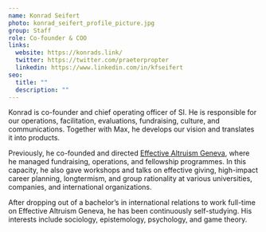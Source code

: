```yaml
---
name: Konrad Seifert
photo: konrad_seifert_profile_picture.jpg
group: Staff
role: Co-founder & COO
links:
  website: https://konrads.link/
  twitter: https://twitter.com/praeterpropter
  linkedin: https://www.linkedin.com/in/kfseifert
seo:
  title: ""
  description: ""
---
```

Konrad is co-founder and chief operating officer of SI. He is responsible for our operations, facilitation, evaluations, fundraising, culture, and communications. Together with Max, he develops our vision and translates it into products. 

Previously, he co-founded and directed [Effective Altruism Geneva](https://eageneva.org/), where he managed fundraising, operations, and fellowship programmes. In this capacity, he also gave workshops and talks on effective giving, high-impact career planning, longtermism, and group rationality at various universities, companies, and international organizations. 

After dropping out of a bachelor’s in international relations to work full-time on Effective Altruism Geneva, he has been continuously self-studying. His interests include sociology, epistemology, psychology, and game theory.
